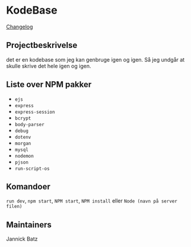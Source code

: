 # KodeBase
[Changelog](./CHANGELOG.md)

## Projectbeskrivelse
det er en kodebase som jeg kan genbruge igen og igen. Så jeg undgår at skulle skrive det hele igen og igen. 

## Liste over NPM pakker
* `ejs`
* `express`
* `express-session`
* `bcrypt`
* `body-parser`
* `debug`
* `dotenv`
* `morgan`
* `mysql`
* `nodemon`
* `pjson`
* `run-script-os`

## Komandoer
`run dev`, `npm start`, `NPM start`, `NPM install` eller `Node (navn på server filen)`

## Maintainers
Jannick Batz